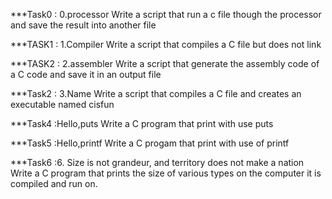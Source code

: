***Task0 : 0.processor
    Write a script that run a c file though the processor and save the result into another file

***TASK1 : 1.Compiler
    Write a script that compiles a C file but does not link

***TASK2 : 2.assembler
     Write a script that generate the assembly code of a C code and save it in an output file 

***Task2 : 3.Name
    Write a script that compiles a C file and creates an executable named cisfun

***Task4 :Hello,puts
   Write a C program that print with use puts

***Task5 :Hello,printf
   Write a C progam that print with use of printf

***Task6 :6. Size is not grandeur, and territory does not make a nation
    Write  a C program that prints the size of various types on the computer it is compiled and run on.
